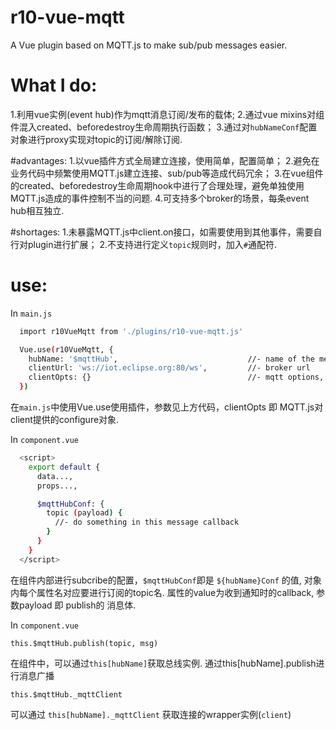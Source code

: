 # r10-vue-mqtt
A Vue plugin based on MQTT.js to make sub/pub messages easier.

# What I do:
1.利用vue实例(event hub)作为mqtt消息订阅/发布的载体;
2.通过vue mixins对组件混入created、beforedestroy生命周期执行函数；
3.通过对`hubNameConf`配置对象进行proxy实现对topic的订阅/解除订阅.


#advantages:
1.以vue插件方式全局建立连接，使用简单，配置简单；
2.避免在业务代码中频繁使用MQTT.js建立连接、sub/pub等造成代码冗余；
3.在vue组件的created、beforedestroy生命周期hook中进行了合理处理，避免单独使用MQTT.js造成的事件控制不当的问题.
4.可支持多个broker的场景，每条event hub相互独立.

#shortages:
1.未暴露MQTT.js中client.on接口，如需要使用到其他事件，需要自行对plugin进行扩展；
2.不支持进行定义`topic`规则时，加入`#`通配符.

# use:

In `main.js`
``` sh
  import r10VueMqtt from './plugins/r10-vue-mqtt.js'

  Vue.use(r10VueMqtt, {
    hubName: '$mqttHub',                             //- name of the message hub on Vue.protorype
    clientUrl: 'ws://iot.eclipse.org:80/ws',         //- broker url
    clientOpts: {}                                   //- mqtt options, you will get details from MQTT.js
  })
```
在`main.js`中使用Vue.use使用插件，参数见上方代码，clientOpts 即 MQTT.js对client提供的configure对象.

In `component.vue`
``` sh
  <script>
    export default {
      data...,
      props...,

      $mqttHubConf: {
        topic (payload) {
          //- do something in this message callback
        }
      }
    }
  </script>
```
在组件内部进行subcribe的配置，`$mqttHubConf`即是 `${hubName}Conf` 的值, 对象内每个属性名对应要进行订阅的topic名.
属性的value为收到通知时的callback, 参数payload 即 publish的 消息体.

In `component.vue`
```
this.$mqttHub.publish(topic, msg)
```
在组件中，可以通过`this[hubName]`获取总线实例.
通过this[hubName].publish进行消息广播

```
this.$mqttHub._mqttClient
```
可以通过 `this[hubName]._mqttClient` 获取连接的wrapper实例(`client`)
